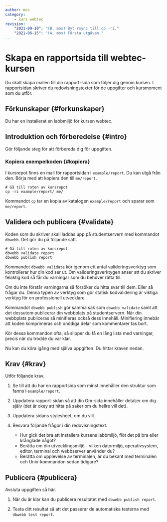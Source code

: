 ```yaml
---
author: mos
category:
    - kurs webtec
revision:
    "2021-09-10": "(B, mos) Byt rsync till cp -ri."
    "2021-06-15": "(A, mos) Första utgåvan."
...
```

Skapa en rapportsida till webtec-kursen
===================================

Du skall skapa mallen till din rapport-sida som följer dig genom kursen. I rapportsidan skriver du redovisningstexter för de uppgifter och kursmoment som du utför.

<!--more-->



Förkunskaper {#forkunskaper}
-----------------------

Du har en installerat en labbmiljö för kursen webtec.



<!--
Genomgång {#genom}
------------------------

Här är en video som "pratar" dig igenom uppgiftens upplägg och visar hur du kommer igång.

[YOUTUBE src="gKzwQTG9eCI" width=700 caption="Kurs mvc kmom03 tisdagsgenomgång, del 3/3 uppgiften (Zoom med Mikael)."]
-->



Introduktion och förberedelse {#intro}
-----------------------

Gör följande steg för att förbereda dig för uppgiften.



### Kopiera exempelkoden {#kopiera}

I kursrepot finns en mall för rapportsidan i `example/report`. Du kan utgå från den. Börja med att kopiera den till `me/report`.

```text
# Gå till roten av kursrepot
cp -ri example/report/ me/
```

Kommandot `cp` tar en kopia av katalogen `example/report` och sparar som `me/report`.



Validera och publicera {#validate}
-----------------------

Koden som du skriver skall laddas upp på studentservern med kommandot `dbwebb`. Det gör du på följande sätt.

```text
# Gå till roten av kursrepot
dbwebb validate report
dbwebb publish report
```

Kommandot `dbwebb validate` kör igenom ett antal valideringsverktyg som kontrollerar hur din kod ser ut. Om valideringsverktygen anser att du skriver felaktig kod så får du varningar som du behöver rätta till.

Om du inte förstår varningarna så försöker du hitta svar till dem. Eller så frågar du. Denna typen av verktyg som gör statisk kodvalidering är viktiga verktyg för en professionell utvecklare.

Kommandot `dbwebb publish` gör samma sak som `dbwebb validate` samt att det dessutom publicerar din webbplats på studentservern. När din webbplats publiceras så minifieras också dess innehåll. Minifiering innebär att koden komprimeras och onödiga delar som kommentarer tas bort.

Kör dessa kommandon ofta, så slipper du få en lång lista med varningar, precis när du trodde du var klar.

Nu kan du köra igång med själva uppgiften. Du hittar kraven nedan.



Krav {#krav}
-----------------------

Utför följande krav.

1. Se till att du har en rapportsida som minst innehåller den struktur som fanns i `example/report`.

1. Uppdatera rapport-sidan så att din Om-sida innehåller detaljer om dig själv (det är okey att hitta på saker om du hellre vill det).

1. Uppdatera sidans stylesheet, om du vill.

1. Besvara följande frågor i din redovisningstext.

    * Hur gick det bra att installera kursens labbmiljö, flöt det på bra eller krånglade något?
    * Berätta om din utvecklingsmiljö - vilken datormiljö, operativsystem, editor, terminal och webbserver använder du?
    * Berätta om upplevelse av terminalen, är du bekant med terminalen och Unix-kommandon sedan tidigare?



Publicera {#publicera}
-----------------------

Avsluta uppgiften så här.

1. När du är klar kan du publicera resultatet med `dbwebb publish report`.

1. Testa ditt resultat så att det passerar de automatiska testerna med `dbwebb test report`.
